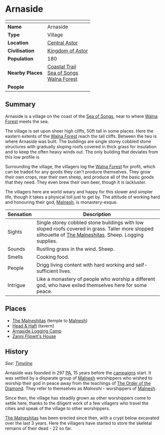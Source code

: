 # Arnaside

| []() | |
| --- | --- |
| **Name** | Arnaside |
| **Type** | Village |
| **Location** | [Central Astor](../regions/central-astor.md) |
| **Civilisation** | [Kingdom of Astor](../../civilisations/kingdom-of-astor/kingdom-of-astor.md) |
| **Population** | 180 |
| **Nearby Places** | [Coastal Trail](../roads/coastal-trail.md)<br>[Sea of Songs](../seas-oceans/sea-of-songs.md)<br>[Walna Forest](../forests/walna-forest.md) |
| **People** | |

## Summary

Arnaside is a village on the coast of the [Sea of Songs](../seas-oceans/sea-of-songs.md), near to where [Walna Forest](../forests/walna-forest.md) meets the sea.

The village is set upon sheer high cliffs, 50ft tall in some places. Here the eastern extents of the [Walna Forest](../forests/walna-forest.md) reach the tall cliffs. Between the two is where Arnaside was built. The buildings are single storey cobbled stone structures with gradually sloping roofs covered in thick grass for insulation and to keep the often heavy winds out. The only building that deviates from this low profile is 

Surrounding the village, the villagers log the [Walna Forest](../forests/walna-forest.md) for profit, which can be traded for any goods they can't produce themselves. They grow their own crops, rear their own sheep, and produce all of the basic goods that they need. They even brew their own beer, though it is lackluster.

The villagers here are world weary and happy for this slower and simpler life, though it takes a physical toll just to get by. The attitude of working hard and honouring their god, [Malnesh](../../gods/deities/malnesh.md), is monastery-esque.

| Sensation | Description |
| ---- | --- |
| Sights | Single storey cobbled stone buildings with low sloped roofs covered in grass. Taller more slopped silhouette of [The Malneshitas](../buildings/temples/the-malneshitas.md). Sheep. Logging supplies. |
| Sounds | Rustling grass in the wind. Sheep. |
| Smells | Cooking food. |
| People | Drigg living content with hard working and self-sufficient lives. |
| Intrigue | Like a monastery of people who worship a different god, who have exiled themselves here for some peace. |

## Places

- [The Malneshitas](../buildings/temples/the-malneshitas.md) (temple to [Malnesh](../../gods/deities/malnesh.md))
- [Head & Haft](../buildings/inns-taverns/head-and-haft.md) (tavern)
- [Arnaside Logging Camp](../structures/arnaside-logging-camp.md)
- [Zanni Flipwit's House](../buildings/houses/zanni-flipwits-house.md)

## History

*See: [Timeline](../../history/timeline.md)*

Arnaside was founded in 297 [PA](../../history/calendars/astorian-calendar.md), 15 years before the [campaigns](../../../campaigns/README.md) start. It was settled by a disparate group of [Malnesh](../../gods/deities/malnesh.md) worshippers who wished to worship their god in peace away from the teachings of [The Order of the Diamond](../../organisations/the-order-of-the-diamond.md). They refer to themselves as *Malneshi* - worshippers of [Malnesh](../../gods/deities/malnesh.md).

Since then, the village has steadily grown as other worshippers come to settle here, thanks to the diligent work of a few villagers who travel the cities and speak of the village to other worshippers.

[The Malneshitas](../buildings/temples/the-malneshitas.md) has been erected since then, with a crypt below excavated over the last 3 years. Here the villagers have started to store the skeletal remains of their dead - 22 so far.
